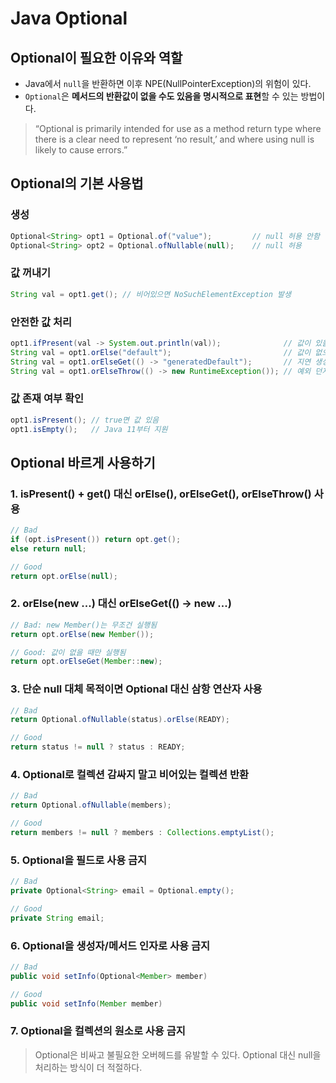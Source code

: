 # Java Optional

## Optional이 필요한 이유와 역할

- Java에서 `null`을 반환하면 이후 NPE(NullPointerException)의 위험이 있다.
- `Optional`은 **메서드의 반환값이 없을 수도 있음을 명시적으로 표현**할 수 있는 방법이다.

> “Optional is primarily intended for use as a method return type where there is a clear need to represent ‘no result,’ and where using null is likely to cause errors.”

## Optional의 기본 사용법

### 생성

```java
Optional<String> opt1 = Optional.of("value");         // null 허용 안함
Optional<String> opt2 = Optional.ofNullable(null);    // null 허용
```

### 값 꺼내기

```java
String val = opt1.get(); // 비어있으면 NoSuchElementException 발생
```

### 안전한 값 처리

```java
opt1.ifPresent(val -> System.out.println(val));              // 값이 있을 경우만 실행
String val = opt1.orElse("default");                         // 값이 없으면 기본값
String val = opt1.orElseGet(() -> "generatedDefault");       // 지연 생성
String val = opt1.orElseThrow(() -> new RuntimeException()); // 예외 던지기
```

### 값 존재 여부 확인

```java
opt1.isPresent(); // true면 값 있음
opt1.isEmpty();   // Java 11부터 지원
```

## Optional 바르게 사용하기

### 1. isPresent() + get() 대신 orElse(), orElseGet(), orElseThrow() 사용

```java
// Bad
if (opt.isPresent()) return opt.get();
else return null;

// Good
return opt.orElse(null);
```

### 2. orElse(new ...) 대신 orElseGet(() -> new ...)

```java
// Bad: new Member()는 무조건 실행됨
return opt.orElse(new Member());

// Good: 값이 없을 때만 실행됨
return opt.orElseGet(Member::new);
```

### 3. 단순 null 대체 목적이면 Optional 대신 삼항 연산자 사용

```java
// Bad
return Optional.ofNullable(status).orElse(READY);

// Good
return status != null ? status : READY;
```

### 4. Optional로 컬렉션 감싸지 말고 비어있는 컬렉션 반환

```java
// Bad
return Optional.ofNullable(members);

// Good
return members != null ? members : Collections.emptyList();
```

### 5. Optional을 필드로 사용 금지

```java
// Bad
private Optional<String> email = Optional.empty();

// Good
private String email;
```

### 6. Optional을 생성자/메서드 인자로 사용 금지

```java
// Bad
public void setInfo(Optional<Member> member)

// Good
public void setInfo(Member member)
```

### 7. Optional을 컬렉션의 원소로 사용 금지

> Optional은 비싸고 불필요한 오버헤드를 유발할 수 있다. Optional 대신 null을 처리하는 방식이 더 적절하다.

